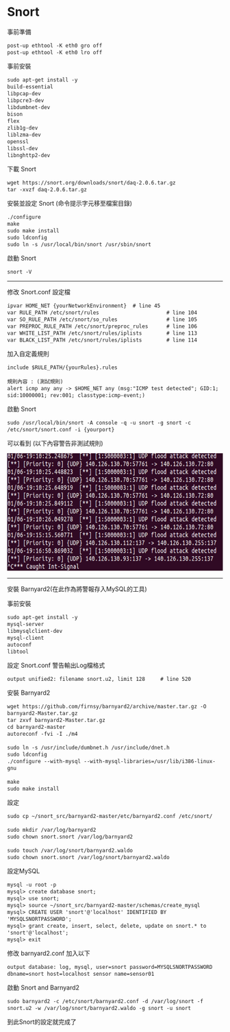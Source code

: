 # Snort

事前準備

    post-up ethtool -K eth0 gro off
    post-up ethtool -K eth0 lro off
    
事前安裝

    sudo apt-get install -y 
    build-essential 
    libpcap-dev 
    libpcre3-dev 
    libdumbnet-dev 
    bison 
    flex 
    zlib1g-dev 
    liblzma-dev 
    openssl 
    libssl-dev
    libnghttp2-dev
    
下載 Snort

    wget https://snort.org/downloads/snort/daq-2.0.6.tar.gz
    tar -xvzf daq-2.0.6.tar.gz
    
安裝並設定 Snort (命令提示字元移至檔案目錄)

    ./configure
    make
    sudo make install
    sudo ldconfig
    sudo ln -s /usr/local/bin/snort /usr/sbin/snort

啟動 Snort

    snort -V
    
***

修改 Snort.conf 設定檔
    
    ipvar HOME_NET {yourNetworkEnvironment}  # line 45
    var RULE_PATH /etc/snort/rules                      # line 104
    var SO_RULE_PATH /etc/snort/so_rules                # line 105
    var PREPROC_RULE_PATH /etc/snort/preproc_rules      # line 106
    var WHITE_LIST_PATH /etc/snort/rules/iplists        # line 113
    var BLACK_LIST_PATH /etc/snort/rules/iplists        # line 114
    
加入自定義規則

    include $RULE_PATH/{yourRules}.rules
    
    規則內容 : (測試規則)
    alert icmp any any -> $HOME_NET any (msg:"ICMP test detected"; GID:1; sid:10000001; rev:001; classtype:icmp-event;)
    
啟動 Snort

    sudo /usr/local/bin/snort -A console -q -u snort -g snort -c /etc/snort/snort.conf -i {yourport}
    
可以看到 (以下內容警告非測試規則)

![snort](https://github.com/ChouJustice/SDN-Project/blob/master/Images/Snort.png)

***
安裝 Barnyard2(在此作為將警報存入MySQL的工具)  
 
事前安裝

    sudo apt-get install -y 
    mysql-server 
    libmysqlclient-dev 
    mysql-client 
    autoconf 
    libtool
    
設定 Snort.conf 警告輸出Log檔格式

    output unified2: filename snort.u2, limit 128     # line 520
    
安裝 Barnyard2

    wget https://github.com/firnsy/barnyard2/archive/master.tar.gz -O barnyard2-Master.tar.gz
    tar zxvf barnyard2-Master.tar.gz
    cd barnyard2-master
    autoreconf -fvi -I ./m4
    
    sudo ln -s /usr/include/dumbnet.h /usr/include/dnet.h
    sudo ldconfig
    ./configure --with-mysql --with-mysql-libraries=/usr/lib/i386-linux-gnu
    
    make
    sudo make install
    
設定

    sudo cp ~/snort_src/barnyard2-master/etc/barnyard2.conf /etc/snort/
 
    sudo mkdir /var/log/barnyard2
    sudo chown snort.snort /var/log/barnyard2
 
    sudo touch /var/log/snort/barnyard2.waldo
    sudo chown snort.snort /var/log/snort/barnyard2.waldo
    
設定MySQL

    mysql -u root -p
    mysql> create database snort;
    mysql> use snort;
    mysql> source ~/snort_src/barnyard2-master/schemas/create_mysql
    mysql> CREATE USER 'snort'@'localhost' IDENTIFIED BY 'MYSQLSNORTPASSWORD';
    mysql> grant create, insert, select, delete, update on snort.* to 'snort'@'localhost';
    mysql> exit
    
修改 barnyard2.conf 加入以下

    output database: log, mysql, user=snort password=MYSQLSNORTPASSWORD dbname=snort host=localhost sensor name=sensor01
    
啟動 Snort and Barnyard2

    sudo barnyard2 -c /etc/snort/barnyard2.conf -d /var/log/snort -f snort.u2 -w /var/log/snort/barnyard2.waldo -g snort -u snort
    
到此Snort的設定就完成了
